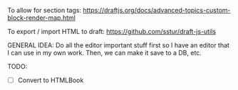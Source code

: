 To allow for section tags:
https://draftjs.org/docs/advanced-topics-custom-block-render-map.html

To export / import HTML to draft:
https://github.com/sstur/draft-js-utils



GENERAL IDEA: Do all the editor important stuff first so I have an editor that I can use in my own work. Then, we can make it save to a DB, etc.

TODO:
- [ ] Convert to HTMLBook
